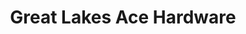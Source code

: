 ---
title: "Great Lakes Ace Hardware"
url: /allen-park/great-lakes-ace-hardware/
shop: doityourself
---